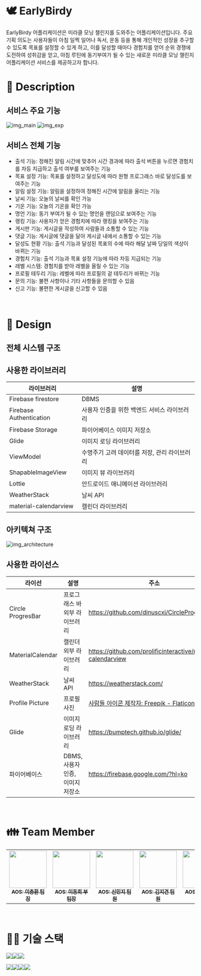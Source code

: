 # 🕊 **EarlyBirdy**
EarlyBirdy 어플리케이션은 미라클 모닝 챌린지를 도와주는 어플리케이션입니다. 주요 기획 의도는 사용자들이 아침 일찍 일어나 독서, 운동 등을 통해 개인적인 성장을 추구할 수 있도록 목표를 설정할 수 있게 하고, 이를 달성할 때마다 경험치를 얻어 순위 경쟁에 도전하여 성취감을 얻고, 아침 루틴에 동기부여가 될 수 있는 새로운 미라클 모닝 챌린지 어플리케이션 서비스를 제공하고자 합니다.
</br>

# 📃 **Description**
## 서비스 주요 기능
![img_main](https://github.com/AndroidEarlyBirdy/EarlyBirdy/assets/86705733/c85757ca-97db-492f-b87a-c0b6a66e0fb1)
![img_exp](https://github.com/AndroidEarlyBirdy/EarlyBirdy/assets/86705733/b2541a4c-3f9b-43ba-923b-6772f31141d8)


## 서비스 전체 기능
* 출석 기능: 정해진 알림 시간에 맞추어 시간 경과에 따라  출석 버튼을 누르면 경험치를 차등 지급하고 출석 여부를 보여주는 기능
* 목표 설정 기능: 목표를 설정하고 달성도에 따라 원형 프로그래스 바로 달성도를 보여주는 기능
* 알림 설정 기능: 알림을 설정하여 정해진 시간에 알림을 울리는 기능
* 날씨 기능: 오늘의 날씨를 확인 가능
* 기온 기능: 오늘의 기온을 확인 가능
* 명언 기능: 동기 부여가 될 수 있는 명언을 랜덤으로 보여주는 기능
* 랭킹 기능: 사용자가 얻은 경험치에 따라 랭킹을 보여주는 기능
* 게시판 기능: 게시글을 작성하여 사람들과 소통할 수 있는 기능
* 댓글 기능: 게시글에 댓글을 달아 게시글 내에서 소통할 수 있는 기능
* 달성도 현황 기능: 출석 기능과 달성된 목표의 수에 따라 해달 날짜 당일의 색상이 바뀌는 기능
* 경험치 기능: 출석 기능과 목표 설정 기능에 따라 차등 지급되는 기능
* 레벨 시스템: 경험치를 받아 레벨을 올릴 수 있는 기능
* 프로필 테두리 기능: 레벨에 따라 프로필의 겉 테두리가 바뀌는 기능
* 문의 기능: 불편 사항이나 기타 사항들을 문의할 수 있음
* 신고 기능: 불편한 게시글을 신고할 수 있음

</br>

# 📝 **Design**
## 전체 시스템 구조
## 사용한 라이브러리
|라이브러리|설명|
|---|---|
|Firebase firestore|DBMS|
|Firebase Authentication|사용자 인증을 위한 백엔드 서비스 라이브러리|
|Firebase Storage|파이어베이스 이미지 저장소|
|Glide|이미지 로딩 라이브러리|
|ViewModel|수명주기 고려 데이터를 저장, 관리 라이브러리|
|ShapableImageView|이미지 뷰 라이브러리|
|Lottie|안드로이드 애니메이션 라이브러리|
|WeatherStack|날씨 API|
|material-calendarview|캘린더 라이브러리|

## 아키텍쳐 구조
![img_architecture](https://github.com/AndroidEarlyBirdy/EarlyBirdy/assets/86705733/32c5e151-1e1c-49f3-88c9-b18985cb86e0)


## 사용한 라이선스
|라이선|설명|주소|
|---|---|---|
|Circle ProgresBar|프로그래스 바 외부 라이브러리|https://github.com/dinuscxj/CircleProgressBar|
|MaterialCalendar|캘린더 외부 라이브러리|https://github.com/prolificinteractive/material-calendarview|
|WeatherStack|날씨 API|https://weatherstack.com/|
|Profile Picture|프로필 사진 |<a href="https://www.flaticon.com/kr/free-icons/" title="사람들 아이콘">사람들 아이콘  제작자: Freepik - Flaticon</a>|
|Glide|이미지 로딩 라이브러리|https://bumptech.github.io/glide/|
|파이어베이스|DBMS, 사용자 인증, 이미지 저장소|https://firebase.google.com/?hl=ko|

</br>

#  👪 **Team Member**
<table>
  <tbody>
    <tr>
      <td align="center"><a href="https://github.com/LeeChoongHwan"><img src="https://avatars.githubusercontent.com/u/102038187?v=4" width="100px;"><br /><sub><b>AOS: 이충환 팀장</b></sub></a><br /></a></td>
      <td align="center"><a href="https://github.com/LeeDonghee0917"><img src="https://avatars.githubusercontent.com/u/86705733?v=4" width="100px;"><br /><sub><b>AOS: 이동희 부팀장</b></sub></a><br /></a></td>
      <td align="center"><a href="https://github.com/minji05"><img src="https://avatars.githubusercontent.com/u/65258441?v=4" width="100px;"><br /><sub><b>AOS: 신민지 팀원</b></sub></a><br /></a></td>
      <td align="center"><a href="https://github.com/Odin5din"><img src=https://avatars.githubusercontent.com/u/133902344?v=4" width="100px;"><br /><sub><b>AOS: 김지견 팀원</b></sub></a><br /></a></td>
      <td align="center"><a href="https://github.com/SeungYoonPark"><img src="https://avatars.githubusercontent.com/u/139108875?v=4" width="100px;"><br /><sub><b>AOS: 박승윤 팀원</b></sub></a><br /></a></td>
     <tr/>
  </tbody>
</table>
</br>

# 👩‍💻 **기술 스택**
<img src="https://img.shields.io/badge/Kotlin-7F52FF?style=for-the-badge&logo=Kotlin&logoColor=white"><img src="https://img.shields.io/badge/Android-3DDC84?style=for-the-badge&logo=Android&logoColor=white"><img src="https://img.shields.io/badge/Firebase-FFCA28?style=for-the-badge&logo=firebase&logoColor=white">

<img src="https://img.shields.io/badge/github-181717?style=for-the-badge&logo=github&logoColor=white"><img src="https://img.shields.io/badge/git-F05032?style=for-the-badge&logo=git&logoColor=white"><img src="https://img.shields.io/badge/gradle-02303A?style=for-the-badge&logo=gradle&logoColor=white"><img src="https://img.shields.io/badge/figma-F24E1E?style=for-the-badge&logo=figma&logoColor=white">

</br>
